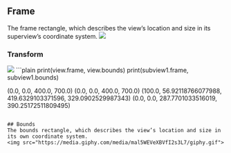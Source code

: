 ## Frame
The frame rectangle, which describes the view’s location and size in its superview’s coordinate system. 
<img src="https://media.giphy.com/media/L6pWhuuD1n5MJLu1Rx/giphy.gif">

### Transform
<img src="https://media.giphy.com/media/EqRsHGnXRINs5eAico/giphy.gif">
```plain
print(view.frame, view.bounds)
print(subview1.frame, subview1.bounds)

(0.0, 0.0, 400.0, 700.0) (0.0, 0.0, 400.0, 700.0)
(100.0, 56.92118766077988, 419.6329103371596, 329.0902529987343) (0.0, 0.0, 287.7701033516019, 390.25172511809495)
```

## Bounds
The bounds rectangle, which describes the view’s location and size in its own coordinate system. 
<img src="https://media.giphy.com/media/mal5WEVeXBVfI2s3L7/giphy.gif">
